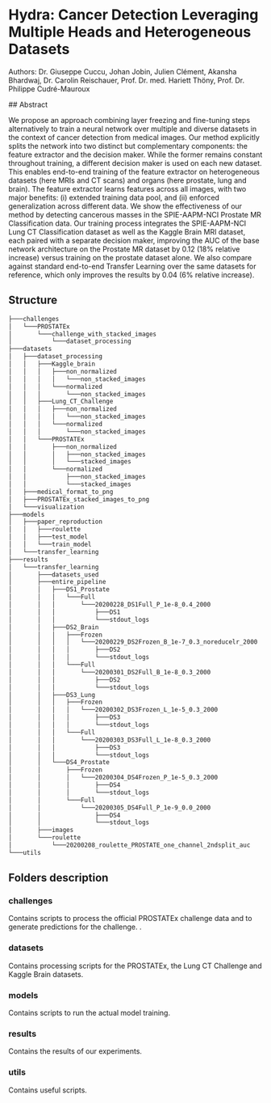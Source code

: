 ﻿# Hydra: Cancer Detection Leveraging Multiple Heads and Heterogeneous Datasets

Authors: Dr. Giuseppe Cuccu, Johan Jobin, Julien Clément, Akansha Bhardwaj, Dr. Carolin Reischauer, Prof. Dr. med. Hariett Thöny, Prof. Dr. Philippe Cudré-Mauroux

## Abstract

We propose an approach combining layer freezing and fine-tuning steps alternatively to train a neural network over multiple and diverse datasets in the context of cancer detection from medical images. Our method explicitly splits the network into two distinct but complementary components: the feature extractor and the decision maker. While the former remains constant throughout training, a different decision maker is used on each new dataset. This enables end-to-end training of the feature extractor on heterogeneous datasets (here MRIs and CT scans) and organs (here prostate, lung and brain). The feature extractor learns features across all images, with two major benefits: (i) extended training data pool, and (ii) enforced generalization across different data. We show the effectiveness of our method by detecting cancerous masses in the SPIE-AAPM-NCI Prostate MR Classification data. Our training process integrates the SPIE-AAPM-NCI Lung CT Classification dataset as well as the Kaggle Brain MRI dataset, each paired with a separate decision maker, improving the AUC of the base network architecture on the Prostate MR dataset by 0.12 (18\% relative increase) versus training on the prostate dataset alone. We also compare against standard end-to-end Transfer Learning over the same datasets for reference, which only improves the results by 0.04 (6\% relative increase).

## Structure
```bash
├───challenges
│   └───PROSTATEx
│       └───challenge_with_stacked_images
│           └───dataset_processing
├───datasets
│   ├───dataset_processing
│   │   ├───Kaggle_brain
│   │   │   ├───non_normalized
│   │   │   │   └───non_stacked_images
│   │   │   └───normalized
│   │   │       └───non_stacked_images
│   │   ├───Lung_CT_Challenge
│   │   │   ├───non_normalized
│   │   │   │   └───non_stacked_images
│   │   │   └───normalized
│   │   │       └───non_stacked_images
│   │   └───PROSTATEx
│   │       ├───non_normalized
│   │       │   ├───non_stacked_images
│   │       │   └───stacked_images
│   │       └───normalized
│   │           ├───non_stacked_images
│   │           └───stacked_images
│   ├───medical_format_to_png
│   ├───PROSTATEx_stacked_images_to_png
│   └───visualization
├───models
│   ├───paper_reproduction
│   │   ├───roulette
│   │   ├───test_model
│   │   └───train_model
│   └───transfer_learning
├───results
│   └───transfer_learning
│       ├───datasets_used
│       ├───entire_pipeline
│       │   ├───DS1_Prostate
│       │   │   └───Full
│       │   │       └───20200228_DS1Full_P_1e-8_0.4_2000
│       │   │           ├───DS1
│       │   │           └───stdout_logs
│       │   ├───DS2_Brain
│       │   │   ├───Frozen
│       │   │   │   └───20200229_DS2Frozen_B_1e-7_0.3_noreducelr_2000
│       │   │   │       ├───DS2
│       │   │   │       └───stdout_logs
│       │   │   └───Full
│       │   │       └───20200301_DS2Full_B_1e-8_0.3_2000
│       │   │           ├───DS2
│       │   │           └───stdout_logs
│       │   ├───DS3_Lung
│       │   │   ├───Frozen
│       │   │   │   └───20200302_DS3Frozen_L_1e-5_0.3_2000
│       │   │   │       ├───DS3
│       │   │   │       └───stdout_logs
│       │   │   └───Full
│       │   │       └───20200303_DS3Full_L_1e-8_0.3_2000
│       │   │           ├───DS3
│       │   │           └───stdout_logs
│       │   └───DS4_Prostate
│       │       ├───Frozen
│       │       │   └───20200304_DS4Frozen_P_1e-5_0.3_2000
│       │       │       ├───DS4
│       │       │       └───stdout_logs
│       │       └───Full
│       │           └───20200305_DS4Full_P_1e-9_0.0_2000
│       │               ├───DS4
│       │               └───stdout_logs
│       ├───images
│       └───roulette
│           └───20200208_roulette_PROSTATE_one_channel_2ndsplit_auc
└───utils
```
## Folders description

### challenges
Contains scripts to process the official PROSTATEx challenge data and to generate predictions for the challenge.
.
### datasets
Contains processing scripts for the PROSTATEx, the Lung CT Challenge and Kaggle Brain datasets.

### models
Contains scripts to run the actual model training.

### results
Contains the results of our experiments.

### utils
Contains useful scripts.
